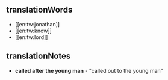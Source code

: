 ## translationWords

* [[en:tw:jonathan]]
* [[en:tw:know]]
* [[en:tw:lord]]

## translationNotes

* **called after the young man** - "called out to the young man"
